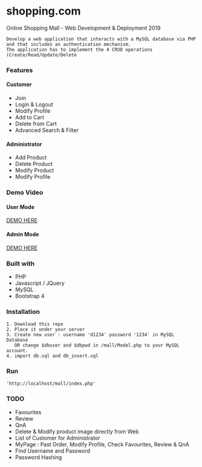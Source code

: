 # shopping.com
Online Shopping Mall - Web Development &amp; Deployment 2019

```
Develop a web application that interacts with a MySQL database via PHP and that includes an authentication mechanism. 
The application has to implement the 4 CRUD operations (Create/Read/Update/Delete
```
### Features
#### Customer
- Join
- Login & Logout
- Modify Profile
- Add to Cart
- Delete from Cart
- Advanced Search & Filter

#### Administrator
- Add Product
- Delete Product
- Modify Product
- Modify Profile

### Demo Video
#### User Mode
[DEMO HERE](https://youtu.be/NEpenSujHwM)

#### Admin Mode
[DEMO HERE](https://youtu.be/EZRetdAnPOI)

### Built with
- PHP
- Javascript / JQuery
- MySQL
- Bootstrap 4

### Installation
```
1. Download this repo
2. Place it under your server
3. Create new user : username 'd1234' password '1234' in MySQL Database 
   OR change $dbuser and $dbpwd in /mall/Model.php to your MySQL account.
4. import db.sql and db_insert.sql
```

### Run
```
'http://localhost/mall/index.php'
```

### TODO
- Favourites
- Review
- QnA
- Delete & Modify product image directly from Web
- List of Customer for Administrator
- MyPage : Past Order, Modify Profile, Check Favourites, Review & QnA
- Find Username and Password
- Password Hashing